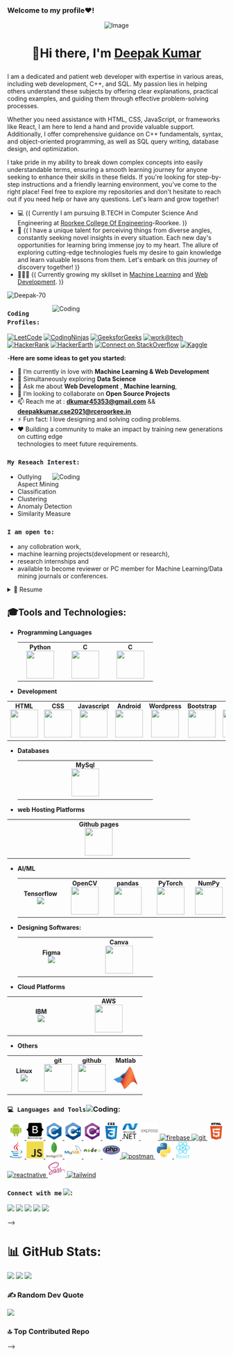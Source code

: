 ### Welcome to my profile❤️!

<!--
**Deepak-70/Deepak-70** is a ✨ _special_ ✨ repository because its `README.md` (this file) appears on your GitHub 
<!--![](https://raw.githubusercontent.com/halfrost/halfrost/master/icons/header.png)-->

<!--![](https://user-images.githubusercontent.com/95478989/198955082-6e78ebb5-e1e4-49f9-8d32-6e5af3984dcd.gif)-->
<p align="center">
  <!--<img src="https://png.pngtree.com/thumb_back/fh260/background/20220427/pngtree-business-analysis-and-communication-contemporary-marketing-and-software-for-development-image_1090680.jpg" alt="Image" />-->
	<img src="https://www.appleute.de/wp-content/uploads/2021/09/Programming-amico.svg" alt="Image"/>
</p>


# <p align="center">👋Hi there, I'm [Deepak Kumar](https://www.linkedin.com/in/deepak-kumar-188a54253/)
<!--</p><img src="https://github.com/TheDudeThatCode/TheDudeThatCode/blob/master/Assets/Hi.gif" width="19px"><img
src="https://github.com/TheDudeThatCode/TheDudeThatCode/blob/master/Assets/Earth.gif" width="24px"><img src="https://i.gifer.com/origin/9b/9b771f9ff142fe01258dcedbe228c031_w200.webp" width="24px">-->


 I am a dedicated and patient web developer with expertise in various areas, including web development, C++, and SQL. My passion lies in helping others understand these subjects by offering clear explanations, practical coding examples, and guiding them through effective problem-solving processes.

Whether you need assistance with HTML, CSS, JavaScript, or frameworks like React, I am here to lend a hand and provide valuable support. Additionally, I offer comprehensive guidance on C++ fundamentals, syntax, and object-oriented programming, as well as SQL query writing, database design, and optimization.

I take pride in my ability to break down complex concepts into easily understandable terms, ensuring a smooth learning journey for anyone seeking to enhance their skills in these fields. If you're looking for step-by-step instructions and a friendly learning environment, you've come to the right place! Feel free to explore my repositories and don't hesitate to reach out if you need help or have any questions. Let's learn and grow together!


- 💻 {( Currently I am pursuing B.TECH in Computer Science And Engineering at [Roorkee College Of Engineering](https://www.rceroorkee.in/)-Roorkee. )}
- 🧑‍ {(  I have a unique talent for perceiving things from diverse angles, constantly seeking novel insights in every situation. Each new day's opportunities for learning bring immense joy to my heart. The allure of exploring cutting-edge technologies fuels my desire to gain knowledge and learn valuable lessons from them. Let's embark on this journey of discovery together! )}
- 👨🏽‍💻 {( Currently growing my skillset in [Machine Learning](https://www.analyticsvidhya.com/blog/2017/09/common-machine-learning-algorithms/) and [Web Development](https://trainings.internshala.com/web-development-course/). )}

<p align="left"> <img src="https://komarev.com/ghpvc/?username=Deepak-70&label=Profile%20views&color=32CD32&style=flat" alt="Deepak-70" /> </p>
<img align="right" alt="Coding" width="400" src="https://cdn.dribbble.com/users/2646423/screenshots/5507196/computer.gif">

### `Coding Profiles:`
[![LeetCode](https://img.shields.io/badge/-LeetCode-orange?style=flat&amp;labelColor=black&amp;logo=leetcode&amp;logoColor=orange)](https://leetcode.com/Deepak21-25/)
[![CodingNinjas](https://img.shields.io/badge/-CodingNinjas-orange?style=flat&amp;labelColor=white&amp;logo=codingninjas&amp;logoColor=orange)](https://www.codingninjas.com/studio/profile/08623cbe-722e-42ac-b811-132b39218782)
[![GeeksforGeeks](https://img.shields.io/badge/-GeeksforGeeks-darkgreen?style=flat&amp;labelColor=white&amp;logo=geeksforgeeks&amp;logoColor=darkgreen)](https://auth.geeksforgeeks.org/user/dkumarkr7f/?utm_source=geeksforgeeks&utm_medium=my_profile&utm_campaign=auth_user)
[![work@tech](https://img.shields.io/badge/-work@tech-blue?style=flat&amp;labelColor=white&amp;logo=work@tech&amp;logoColor=blue)](https://workat.tech/profile/deepak_tech)
[![HackerRank](https://img.shields.io/badge/-HackerRank-green?style=flat&amp;labelColor=white&amp;logo=hackerrank&amp;logoColor=green)](https://www.hackerrank.com/dkumar45353?hr_r=1)
[![HackerEarth](https://img.shields.io/badge/-HackerEarth-650458?style=flat&amp;labelColor=white&amp;logo=hackerearth&amp;logoColor=650458)](https://www.hackerearth.com/@deepak5691)
[![Connect on StackOverflow](https://img.shields.io/badge/-StackOverflow-FE7A16?style=flat&amp;labelColor=white&amp;logo=StackOverflow&amp;logoColor=FE7A16)](https://stackoverflow.com/users/22302301/deepak-kumar)
[![Kaggle](https://img.shields.io/badge/-Kaggle-blue?style=flat&amp;labelColor=white&amp;logo=kaggle&amp;logoColor=blue)](https://www.kaggle.com/deepak70kumar)

-**Here are some ideas to get you started:**
- 🌱 I’m currently in love with <b>Machine Learning & Web Development</b>
- 🔭 Simultaneously exploring <b>Data Science</b>
- 💬 Ask me about **Web Development** , **Machine learning**, 
- 👯 I’m looking to collaborate on **Open Source Projects**
- 📫 Reach me at : **dkumar45353@gmail.com** && **deepakkumar.cse2021@rceroorkee.in**
- ⚡ Fun fact: I love designing and solving coding problems.
- ❤️ Building a community to make an impact by training new generations on cutting edge \
technologies to meet future requirements.</br>


### `My Reseach Interest:`
<img align="right" alt="Coding" width="400" src="https://cdn.dribbble.com/users/634508/screenshots/2172083/media/863da86eeaed056444be4fc8b02edcdf.gif">

- Outlying Aspect Mining
- Classification
- Clustering
- Anomaly Detection
- Similarity Measure

 ### `I am open to:`


- any collobration work,
- machine learning projects(development or research),
- research internships and
- available to become reviewer or PC member for Machine Learning/Data mining journals or conferences.

<details>
   <summary>📝 Resume</summary>

 ## Education
 <img align="right" alt="Coding" width="450" src="https://encrypted-tbn0.gstatic.com/images?q=tbn:ANd9GcRbvYXryiVkY690b2U1enYB0_-1qSf9FnAnVg&usqp=CAU">

  - 📍 **Uttarakhand Technical University, Dehradun** < 2021-2025 >\
   📖**Bechelor In Technology-< Computer Science And Engineering >**

 - 📍 **+2 High School Shivajinagar,Samastipur** < 2018-2020 >\
   📖**Senior Secondary Schooling-< Intermediate Science >**
 
 - 📍 **+2 High School Shivajinagar,Samastipur** < 2016-2018 >\
   📖**Secondary Schooling**
 
   
   
   
 ## Experience
 -  👨‍💻 **Web Development**------------------------< Training >\
    📆 August,2022 - moment\
    📍 **Intershala** - Roorkee, India
   
 <!---  👨‍💻 **Open Source Contributor**----------------------< Apprenticeship >\
    📆 Feb,2022 - moment\
    📍 **GirlScript Summer of Code** - Maharashtra, India
   
 -  👨‍💻 **Owner**------------------------------------------< Founder >\
    📆 Oct,2020 - moment\
    📍 **Mackph.com** - Roorkee, India-->
   
 -  👨‍💻 **Internshala Student Partner (ISP 34)**-------------< Part Time >\
    📆 may,2023 - Jun,2023\
    📍 **Internshala** - Roorkee, India-->

   </details>


## 🎓Tools and Technologies:
- **Programming Languages**
	<center>
		<table>
			<tbody>
				<tr>
					<td width="25%" align="center">
						<span><strong>Python</strong></span><br/>
						<img height="64px" width="64px" src="https://cdn.svgporn.com/logos/python.svg">
					</td>
					<!--<td width="25%" align="center">
						<span><strong>java</strong></span><br/>
						<img height="64px" width="64px" src="https://cdn.svgporn.com/logos/java.svg">
					</td>-->
					<td width="25%" align="center">
						<span><strong>C</strong></span><br/>
						<img height="64px" width="64px" src="https://cdn.svgporn.com/logos/c.svg">
					</td>
					<td width="25%" align="center">
						<span><strong>C</strong></span><br/>
						<img height="64px" width="64px" src="https://cdn.svgporn.com/logos/c-plusplus.svg">
					</td>
				</tr>
			</tbody>
		</table>
	</center>
- **Development**
<center>
  <table>
    <tbody>
      <tr>
        <td align="center">
          <span><strong>HTML</strong></span><br/>
          <img height="64px" width="64px" src="https://cdn.svgporn.com/logos/html-5.svg">
        </td>
        <td align="center">
          <span><strong>CSS</strong></span><br/>
          <img height="64px" width="64px" src="https://cdn.svgporn.com/logos/css-3.svg">
        </td>
        <td align="center">
          <span><strong>Javascript</strong></span><br/>
          <img height="64px" width="64px" src="https://cdn.svgporn.com/logos/javascript.svg">
        </td>
        <td align="center">
          <span><strong>Android</strong></span><br/>
          <img height="64px" width="64px" src="https://cdn.svgporn.com/logos/android-icon.svg">
        </td>
        <td align="center">
          <span><strong>Wordpress</strong></span><br/>
          <img height="64px" width="64px" src="https://www.vectorlogo.zone/logos/wordpress/wordpress-icon.svg">
        </td>
        <td align="center">
          <span><strong>Bootstrap</strong></span><br/>
          <img height="64px" width="64px" src="https://cdn.svgporn.com/logos/bootstrap.svg">
        </td>
        <td align="center">
          <span><strong>React</strong></span><br/>
          <img height="64px" width="64px" src="https://cdn.svgporn.com/logos/react.svg">
        </td>
        <!--
        <td  align="center">
          <span><strong>Wix</strong></span><br/>
          <img height="64px" width="64px" src="https://www.vectorlogo.zone/logos/wix/wix-icon.svg">
        </td>
        <td align="center">
          <span><strong>TypeScript</strong></span><br/>
          <img height="64px" width="64px" src="https://miro.medium.com/max/828/1*mn6bOs7s6Qbao15PMNRyOA.png">
        </td>
        <td align="center">
          <span><strong>TypeScript</strong></span><br/>
          <img height="64px" width="64px" src="https://angular.io/assets/images/logos/angular/angular.svg">
        </td>-->
      </tr>
    </tbody>
  </table>
</center>

- **Databases**
	<center>
		<table>
			<tbody>
				<tr>
					<td width="25%" align="center">
						<span><strong>MySql</strong></span><br/>
						<img height="64px" width="64px" src="https://www.vectorlogo.zone/logos/mysql/mysql-horizontal.svg">
					<!--</td>
					<td width="25%" align="center">
						<span><strong>Hive</strong></span><br/>
						<img height="64px" width="64px" src="https://www.vectorlogo.zone/logos/apache_hive/apache_hive-icon.svg">
					</td>-->
				</tr>
			</tbody>
		</table>
	</center>
- **web Hosting Platforms**
<center>
  <table>
    <tbody>
      <tr>
        <!--<td width="25%" align="center">
          <span><strong>Heroku</strong></span><br/>
          <img src="https://www.vectorlogo.zone/logos/heroku/heroku-icon.svg">
        </td>
        <td width="25%" align="center">
          <span><strong>Netlify</strong></span><br/>
          <img height="64px" width="64px" src="https://www.vectorlogo.zone/logos/netlify/netlify-icon.svg">
        </td>-->
        <td width="25%" align="center">
          <span><strong>Github pages</strong></span><br/>
          <img height="64px" width="64px" src="https://www.vectorlogo.zone/logos/github/github-icon.svg">
        </td>
        <!--<td width="25%" align="center">
          <span><strong>Vercel</strong></span><br/>
          <img height="64px" width="64px" src="https://github.com/wappalyzer/wappalyzer/blob/master/src/drivers/webextension/images/icons/vercel.svg">
        </td>-->
      </tr>
    </tbody>
  </table>
</center>

- **AI/ML**
	<center>
		<table>
			<tbody>
				<tr>
					<td width="25%" align="center">
						<span><strong>Tensorflow</strong></span><br/>
						<img src="https://www.vectorlogo.zone/logos/tensorflow/tensorflow-ar21.svg">
					</td>
					<td width="25%" align="center">
						<span><strong>OpenCV</strong></span><br/>
						<img height="64px" width="64px" src="https://www.vectorlogo.zone/logos/opencv/opencv-icon.svg">
					</td>
					<td width="25%" align="center">
						<span><strong>pandas</strong></span><br/>
						<img height="64px" width="64px" src="https://cdn.svgporn.com/logos/pandas-icon.svg">
					</td>
     <td width="25%" align="center">
						<span><strong>PyTorch</strong></span><br/>
						<img height="64px" width="64px" src="https://www.vectorlogo.zone/logos/pytorch/pytorch-icon.svg">
					</td>
      <td width="25%" align="center">
						<span><strong>NumPy</strong></span><br/>
						<img height="64px" width="64px" src="https://www.vectorlogo.zone/logos/numpy/numpy-icon.svg">
					</td>
				</tr>
			</tbody>
		</table>
	</center>
- **Designing Softwares:**
	<center>
		<table>
			<tbody>
				<tr>
					<td width="25%" align="center">
						<span><strong>Figma</strong></span><br/>
						<img src="https://www.vectorlogo.zone/logos/figma/figma-icon.svg">
					</td>
					<td width="25%" align="center">
						<span><strong>Canva</strong></span><br/>
						<img height="64px" width="64px" src="https://www.vectorlogo.zone/logos/canva/canva-icon.svg">
					</td>
					</tr>
			</tbody>
		</table>
	</center>
- **Cloud Platforms**
<center>
  <table>
    <tbody>
      <tr>
        <td width="25%" align="center">
          <span><strong>IBM</strong></span><br/>
          <img src="https://www.vectorlogo.zone/logos/ibm_cloud/ibm_cloud-icon.svg">
        </td>
        <td width="25%" align="center">
          <span><strong>AWS</strong></span><br/>
          <img height="64px" width="64px" src="https://www.vectorlogo.zone/logos/amazon_aws/amazon_aws-icon.svg">
        <!--</td>
        <td width="25%" align="center">
          <span><strong>Azure</strong></span><br/>
          <img height="64px" width="64px" src="https://www.vectorlogo.zone/logos/microsoft_azure/microsoft_azure-icon.svg">
        </td>-->
      </tr>
    </tbody>
  </table>
</center>

- **Others**
<center>
  <table>
    <tbody>
      <tr>
        <td width="25%" align="center">
          <span><strong>Linux</strong></span><br/>
          <img src="https://www.vectorlogo.zone/logos/linux/linux-icon.svg">
        </td>
        <td width="25%" align="center">
          <span><strong>git</strong></span><br/>
          <img height="64px" width="64px" src="https://www.vectorlogo.zone/logos/git-scm/git-scm-icon.svg">
        </td>
        <td width="25%" align="center">
          <span><strong>github</strong></span><br/>
          <img height="64px" width="64px" src="https://www.vectorlogo.zone/logos/github/github-tile.svg">
        </td>
        <!--<td width="25%" align="center">
          <span><strong>Bitbucket</strong></span><br/>
          <img height="64px" width="64px" src="https://www.vectorlogo.zone/logos/bitbucket/bitbucket-official.svg">
        </td>
        <td width="25%" align="center">
          <span><strong>Arduino</strong></span><br/>
          <img height="64px" width="64px" src="https://www.vectorlogo.zone/logos/arduino/arduino-icon.svg">
        </td>
        <td width="25%" align="center">
          <span><strong>Flask</strong></span><br/>
          <img height="64px" width="64px" src="https://www.vectorlogo.zone/logos/pocoo_flask/pocoo_flask-icon.svg">
        </td>-->
        <td width="25%" align="center">
          <span><strong>Matlab</strong></span><br/>
          <img height="64px" width="64px" src="https://github.com/devicons/devicon/blob/master/icons/matlab/matlab-original.svg">
        </td>
      </tr>
    </tbody>
  </table>
</center>

   
### `💻 Languages and Tools`<img  alt="Coding" width="35" src="https://user-images.githubusercontent.com/71630336/167283646-f631f134-0457-4760-a2e8-5801d4c6a915.gif">:   
   
<p align="left"> <a href="https://developer.android.com" target="_blank"> <img src="https://raw.githubusercontent.com/devicons/devicon/master/icons/android/android-original-wordmark.svg" alt="android" width="40" height="40"/> </a> <a href="https://getbootstrap.com" target="_blank"> <img src="https://raw.githubusercontent.com/devicons/devicon/master/icons/bootstrap/bootstrap-plain-wordmark.svg" alt="bootstrap" width="40" height="40"/> </a> <a href="https://www.cprogramming.com/" target="_blank"> <img src="https://raw.githubusercontent.com/devicons/devicon/master/icons/c/c-original.svg" alt="c" width="40" height="40"/> </a> <a href="https://www.w3schools.com/cpp/" target="_blank"> <img src="https://raw.githubusercontent.com/devicons/devicon/master/icons/cplusplus/cplusplus-original.svg" alt="cplusplus" width="40" height="40"/> </a> <a href="https://www.w3schools.com/cs/" target="_blank"> <img src="https://raw.githubusercontent.com/devicons/devicon/master/icons/csharp/csharp-original.svg" alt="csharp" width="40" height="40"/> </a> <a href="https://www.w3schools.com/css/" target="_blank"> <img src="https://raw.githubusercontent.com/devicons/devicon/master/icons/css3/css3-original-wordmark.svg" alt="css3" width="40" height="40"/> </a> <a href="https://dotnet.microsoft.com/" target="_blank"> <img src="https://raw.githubusercontent.com/devicons/devicon/master/icons/dot-net/dot-net-original-wordmark.svg" alt="dotnet" width="40" height="40"/> </a> <a href="https://expressjs.com" target="_blank"> <img src="https://raw.githubusercontent.com/devicons/devicon/master/icons/express/express-original-wordmark.svg" alt="express" width="40" height="40"/> </a> <a href="https://firebase.google.com/" target="_blank"> <img src="https://www.vectorlogo.zone/logos/firebase/firebase-icon.svg" alt="firebase" width="40" height="40"/> </a> <a href="https://git-scm.com/" target="_blank"> <img src="https://www.vectorlogo.zone/logos/git-scm/git-scm-icon.svg" alt="git" width="40" height="40"/> </a> <a href="https://www.w3.org/html/" target="_blank"> <img src="https://raw.githubusercontent.com/devicons/devicon/master/icons/html5/html5-original-wordmark.svg" alt="html5" width="40" height="40"/> </a> <a href="https://www.java.com" target="_blank"> <img src="https://raw.githubusercontent.com/devicons/devicon/master/icons/java/java-original.svg" alt="java" width="40" height="40"/> </a> <a href="https://developer.mozilla.org/en-US/docs/Web/JavaScript" target="_blank"> <img src="https://raw.githubusercontent.com/devicons/devicon/master/icons/javascript/javascript-original.svg" alt="javascript" width="40" height="40"/> </a> <a href="https://www.mongodb.com/" target="_blank"> <img src="https://raw.githubusercontent.com/devicons/devicon/master/icons/mongodb/mongodb-original-wordmark.svg" alt="mongodb" width="40" height="40"/> </a> <a href="https://www.mysql.com/" target="_blank"> <img src="https://raw.githubusercontent.com/devicons/devicon/master/icons/mysql/mysql-original-wordmark.svg" alt="mysql" width="40" height="40"/> </a> <a href="https://nodejs.org" target="_blank"> <img src="https://raw.githubusercontent.com/devicons/devicon/master/icons/nodejs/nodejs-original-wordmark.svg" alt="nodejs" width="40" height="40"/> </a> <a href="https://www.php.net" target="_blank"> <img src="https://raw.githubusercontent.com/devicons/devicon/master/icons/php/php-original.svg" alt="php" width="40" height="40"/> </a> <a href="https://postman.com" target="_blank"> <img src="https://www.vectorlogo.zone/logos/getpostman/getpostman-icon.svg" alt="postman" width="40" height="40"/> </a> <a href="https://www.python.org" target="_blank"> <img src="https://raw.githubusercontent.com/devicons/devicon/master/icons/python/python-original.svg" alt="python" width="40" height="40"/> </a> <a href="https://reactjs.org/" target="_blank"> <img src="https://raw.githubusercontent.com/devicons/devicon/master/icons/react/react-original-wordmark.svg" alt="react" width="40" height="40"/> </a> <a href="https://reactnative.dev/" target="_blank"> <img src="https://reactnative.dev/img/header_logo.svg" alt="reactnative" width="40" height="40"/> </a> <a href="https://sass-lang.com" target="_blank"> <img src="https://raw.githubusercontent.com/devicons/devicon/master/icons/sass/sass-original.svg" alt="sass" width="40" height="40"/> </a> <a href="https://tailwindcss.com/" target="_blank"> <img src="https://www.vectorlogo.zone/logos/tailwindcss/tailwindcss-icon.svg" alt="tailwind" width="40" height="40"/> </a> </p>


 ### `Connect with me` <img src="https://github.com/TheDudeThatCode/TheDudeThatCode/blob/master/Assets/Handshake.gif" height="32px">:

<p align = "center">

[<img src="https://img.shields.io/badge/Kaggle-20BEFF?style=for-the-badge&logo=Kaggle&logoColor=white" />](https://www.kaggle.com/deepak70kumar)
[<img src ="https://img.shields.io/badge/website-%23.svg?&style=for-the-badge&logo=www&logoColor=white%22&color=black">](https://github.com/Deepak-70)
[<img src="https://img.shields.io/badge/Twitter-1DA1F2?style=for-the-badge&logo=twitter&logoColor=white" />](https://twitter.com/home) 
[<img src="https://img.shields.io/badge/linkedin-%230077B5.svg?&style=for-the-badge&logo=linkedin&logoColor=white" />](https://www.linkedin.com/in/deepak-kumar-188a54253/)
[<img src="https://img.shields.io/badge/Instagram-E4405F?style=for-the-badge&logo=instagram&logoColor=white" />](https://instagram.com/d_k_singh77)
</p>-->

# 📊 GitHub Stats:
![](https://github-readme-stats.vercel.app/api?username=Deepak-70&theme=black&hide_border=false&include_all_commits=false&count_private=false) 
![](https://github-readme-streak-stats.herokuapp.com/?user=Deepak-70&theme=black&hide_border=false) 
![](https://github-readme-stats.vercel.app/api/top-langs/?username=Deepak-70&theme=black&hide_border=false&include_all_commits=false&count_private=false&layout=compact)

### ✍ Random Dev Quote
![](https://encrypted-tbn0.gstatic.com/images?q=tbn:ANd9GcR8GmEsnXZrUB1l30JPQvjwLahGtFmW0aORgDTh8WvozhrNF2I4ew5_UiIjh2USgxpX2Jo&usqp=CAU)

### 🔝 Top Contributed Repo

<!--Here are some ideas to get you started:

- 🔭 I’m currently working on ...
- 🌱 I’m currently learning ...
- 👯 I’m looking to collaborate on ...
- 🤔 I’m looking for help with ...
- 💬 Ask me about ...
- 📫 How to reach me: ...
- 😄 Pronouns: ...
- ⚡ Fun fact: ...-->
-->
